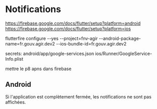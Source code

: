 # Notifications

https://firebase.google.com/docs/flutter/setup?platform=android
https://firebase.google.com/docs/flutter/setup?platform=ios

flutterfire configure --yes --project=fnv-agir --android-package-name=fr.gouv.agir.dev2 --ios-bundle-id=fr.gouv.agir.dev2

secrets:
    android/app/google-services.json
    ios/Runner/GoogleService-Info.plist

  mettre le p8 apns dans firebase

## Android

Si l'application est complètement fermée, les notifications ne sont pas affichées.

